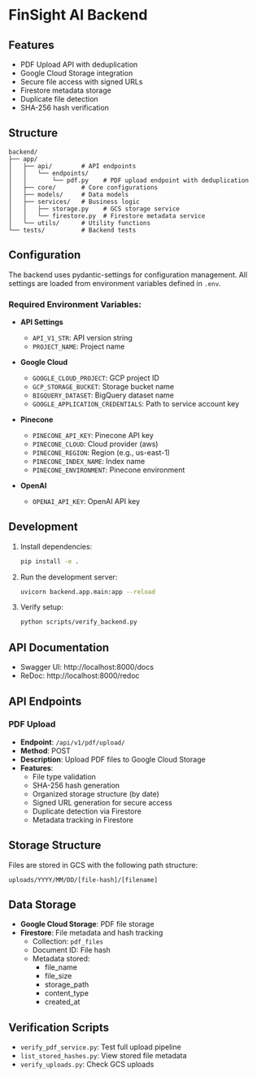 # FinSight AI Backend

## Features
- PDF Upload API with deduplication
- Google Cloud Storage integration
- Secure file access with signed URLs
- Firestore metadata storage
- Duplicate file detection
- SHA-256 hash verification

## Structure
```
backend/
├── app/
│   ├── api/        # API endpoints
│   │   └── endpoints/
│   │       └── pdf.py    # PDF upload endpoint with deduplication
│   ├── core/       # Core configurations
│   ├── models/     # Data models
│   ├── services/   # Business logic
│   │   ├── storage.py    # GCS storage service
│   │   └── firestore.py  # Firestore metadata service
│   └── utils/      # Utility functions
└── tests/          # Backend tests
```

## Configuration
The backend uses pydantic-settings for configuration management. All settings are loaded from environment variables defined in `.env`.

### Required Environment Variables:
- **API Settings**
  - `API_V1_STR`: API version string
  - `PROJECT_NAME`: Project name

- **Google Cloud**
  - `GOOGLE_CLOUD_PROJECT`: GCP project ID
  - `GCP_STORAGE_BUCKET`: Storage bucket name
  - `BIGQUERY_DATASET`: BigQuery dataset name
  - `GOOGLE_APPLICATION_CREDENTIALS`: Path to service account key

- **Pinecone**
  - `PINECONE_API_KEY`: Pinecone API key
  - `PINECONE_CLOUD`: Cloud provider (aws)
  - `PINECONE_REGION`: Region (e.g., us-east-1)
  - `PINECONE_INDEX_NAME`: Index name
  - `PINECONE_ENVIRONMENT`: Pinecone environment

- **OpenAI**
  - `OPENAI_API_KEY`: OpenAI API key

## Development
1. Install dependencies:
   ```bash
   pip install -e .
   ```

2. Run the development server:
   ```bash
   uvicorn backend.app.main:app --reload
   ```

3. Verify setup:
   ```bash
   python scripts/verify_backend.py
   ```

## API Documentation
- Swagger UI: http://localhost:8000/docs
- ReDoc: http://localhost:8000/redoc

## API Endpoints

### PDF Upload
- **Endpoint**: `/api/v1/pdf/upload/`
- **Method**: POST
- **Description**: Upload PDF files to Google Cloud Storage
- **Features**:
  - File type validation
  - SHA-256 hash generation
  - Organized storage structure (by date)
  - Signed URL generation for secure access
  - Duplicate detection via Firestore
  - Metadata tracking in Firestore

## Storage Structure
Files are stored in GCS with the following path structure:
```
uploads/YYYY/MM/DD/[file-hash]/[filename]
```

## Data Storage
- **Google Cloud Storage**: PDF file storage
- **Firestore**: File metadata and hash tracking
  - Collection: `pdf_files`
  - Document ID: File hash
  - Metadata stored:
    - file_name
    - file_size
    - storage_path
    - content_type
    - created_at

## Verification Scripts
- `verify_pdf_service.py`: Test full upload pipeline
- `list_stored_hashes.py`: View stored file metadata
- `verify_uploads.py`: Check GCS uploads 
